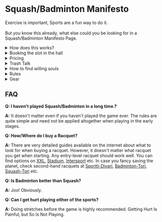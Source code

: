 # Squash/Badminton Manifesto

Exercise is important, Sports are a fun way to do it. <br><br>But you know this already, what else could you be looking for in a Squash/Badminton Manifesto Page.

<details><summary>How does this works?</summary>
<p>

#### From Planning to Playing !

<ol>
   <li> Find adequate number of people to play with. Depends on the type of game you are playing.

   <li> Check for the slots on the respective website of the sports hall. The booking can be made online or by call (depending upon the facilities available at the hall)

   <li> Reach the destination hall. It's advisable to be on time for various reasons:
    <ol>
        <li> Chaning Clothes
        <li> Renting Racquet
        <li> Paying through Smartum (app really needs some improvement)
        <li> We are in Finland. And somehow everything is on time here.
        <li> Time when your booking ends are fixed and can't be extended unless the next slot is free.
    </ol>
   <li> Have an awesome match. <b><i>REPEAT</i></b>
</p>
</details>

<details><summary>Booking the slot in the hall</summary>
<p>
There are quite some badminton halls in Helsinki. These two are closer to the office - <a href="https://meripeli.fi">Merihaan Pallohallis</a> | <a href="https://www.urheiluhallit.fi/fi/hallit/pasila">Urheiluhallit</a>

The best one is generally the closest one. The slots are free almost every day. But not for the feasible hours. It's advisable to book at least a week in advance to get a favorable time slot.
<br><br>
Morning slots are relatively free, but after hours are booked weeks in advance. (Damn those health freaks)

</p>
</details>

<details><summary>Pricing</summary>
<p>
The exact prices for the booking are available on a hall's website. It's payable with SmartumPay - Sports and Culture Benefit.
The sports hall would let you divide the cost of booking among the number of people, and thus you can make individual payments of your part.
<br><br>
PS: There is a bit of a pricing surge in more demanding hours (usually after work hours).

</p>
</details>

<details><summary>Trash Talk</summary>
<p>
Be creative in your insults. Not mean.
</p>
</details>

<details><summary>How to find willing souls</summary>
<p>
Squash is an unfriendly game. This is no news and thus it's not surprising that you can only play it 1 v 1 (against your enemies).
With Badminton, you have the options to go 1 v 1 or 2 v 2 or even  1 v 2.

Drop a message in slack channel on hangout or in some other group. Saying <b>Anybody up for a game of Badminton on Wednesday.</b>

</p>
</details>

<details><summary>Rules</summary>

[Squash](https://thesquashcompany.com/rules-of-squash/) |
[Badminton](https://www.bbc.co.uk/bitesize/guides/z37j2p3/revision/3)
</details>


<details><summary>Gear</summary>
<p>
You can rent the racket at most of the halls for an additional 2-3 €. This can also be paid with Smartum Benefits.
If you plan to play frequently, it makes financial sense to get a racquet.

Badminton shuttle or Squash balls -
While most of the halls would lend the ball, it's always a good idea to carry your own to avoid the inconvenience in case they don't.
</p>
</details>

## FAQ

**Q: I haven't played Squash/Badminton in a long time.?**

**A:** It doesn't matter even if you haven't played the game ever. The rules are quite simple and need not be applied altogether when playing in the early stages.

**Q: How/Where do I buy a Racquet?**

**A:** There are very detailed guides available on the internet about what to look for when buying a racquet. However, it doesn't matter what racquet you get when starting. Any entry-level racquet should work well. You can find options on [XXL](www.xxl.fi), [Stadium](www.stadium.fi), [Intersport](www.intersport.fi) etc. In case you fancy saving the planet, check second-hand racquets at [Sportti-Divari](www.helsinginsportti-divari.fi/ENGLANTI), [Badminton-Tori](www.tori.fi/koko_suomi?q=badminton&cg=0&w=1&st=s&st=k&st=u&st=h&st=g&ca=18&l=0&md=th), [Squash-Tori](www.tori.fi/uusimaa?q=Squash&cg=0&w=1&st=s&st=k&st=u&st=h&st=g&ca=18&l=0&md=th) etc.

**Q: Is Badminton better than Squash?**

**A:** Joo! Obviously.

**Q: Can I get hurt playing either of the sports?**

**A:** Doing stretches before the game is highly recommended. Getting Hurt Is Painful, but So Is Not Playing.  

</p>
</details>

